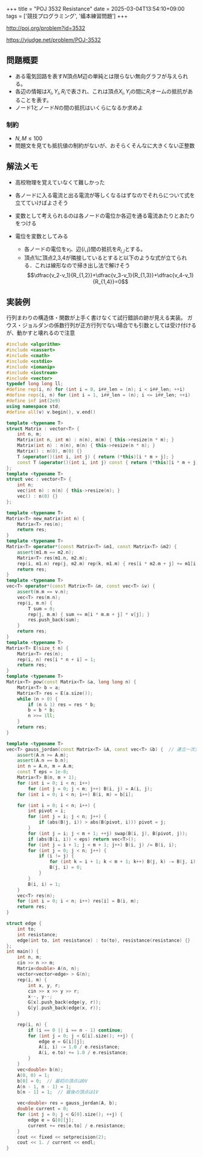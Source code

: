 +++
title = "POJ 3532 Resistance"
date = 2025-03-04T13:54:10+09:00
tags = ['競技プログラミング', '蟻本練習問題']
+++

http://poj.org/problem?id=3532

https://vjudge.net/problem/POJ-3532
<!--more-->
## 問題概要
- ある電気回路を表す$N$頂点$M$辺の単純とは限らない無向グラフが与えられる。
- 各辺の情報は$X_i,Y_i,R_i$で表され、これは頂点$X_i, Y_i$の間に$R_i$オームの抵抗があることを表す。
- ノード1とノード$N$の間の抵抗はいくらになるか求めよ
### 制約
- $N,M\leq 100$
- 問題文を見ても抵抗値の制約がないが、おそらくそんなに大きくない正整数
## 解法メモ
- 高校物理を覚えていなくて難しかった

- 各ノードに入る電流と出る電流が等しくなるはずなのでそれらについて式を立てていけばよさそう
- 変数として考えられるのは各ノードの電位か各辺を通る電流あたりとあたりをつける

- 電位を変数としてみる
	- 各ノードの電位を$v_i$、辺$\{i,j\}$間の抵抗を$R_{i,j}$とする。
	- 頂点1に頂点2,3,4が隣接しているとすると以下のような式が立てられる．これは線形なので掃き出し法で解けそう
	$$\dfrac{v_2-v_1}{R_{1,2}}+\dfrac{v_3-v_1}{R_{1,3}}+\dfrac{v_4-v_1}{R_{1,4}}=0$$


## 実装例
行列まわりの構造体・関数が上手く書けなくて試行錯誤の跡が見える実装。
ガウス・ジョルダンの係数行列が正方行列でない場合でも引数としては受け付けるが、動かすと壊れるので注意
```cpp
#include <algorithm>
#include <cassert>
#include <cmath>
#include <cstdio>
#include <iomanip>
#include <iostream>
#include <vector>
typedef long long ll;
#define rep(i, n) for (int i = 0, i##_len = (n); i < i##_len; ++i)
#define reps(i, n) for (int i = 1, i##_len = (n); i <= i##_len; ++i)
#define inf int(2e9)
using namespace std;
#define all(v) v.begin(), v.end()

template <typename T>
struct Matrix : vector<T> {
    int n, m;
    Matrix(int n, int m) : n(n), m(m) { this->resize(n * m); }
    Matrix(int n) : n(n), m(n) { this->resize(n * n); }
    Matrix() : n(0), m(0) {}
    T &operator()(int i, int j) { return (*this)[i * m + j]; }
    const T &operator()(int i, int j) const { return (*this)[i * m + j]; }
};
template <typename T>
struct vec : vector<T> {
    int n;
    vec(int n) : n(n) { this->resize(n); }
    vec() : n(0) {}
};

template <typename T>
Matrix<T> new_matrix(int n) {
    Matrix<T> res(n);
    return res;
}
template <typename T>
Matrix<T> operator*(const Matrix<T> &m1, const Matrix<T> &m2) {
    assert(m1.m == m2.n);
    Matrix<T> res(m1.n, m2.m);
    rep(i, m1.n) rep(j, m2.m) rep(k, m1.m) { res[i * m2.m + j] += m1[i * m1.m + k] * m2[k * m2.m + j]; }
    return res;
}
template <typename T>
vec<T> operator*(const Matrix<T> &m, const vec<T> &v) {
    assert(m.m == v.n);
    vec<T> res(m.n);
    rep(i, m.n) {
        T sum = 0;
        rep(j, m.m) { sum += m[i * m.m + j] * v[j]; }
        res.push_back(sum);
    }
    return res;
}
template <typename T>
Matrix<T> E(size_t n) {
    Matrix<T> res(n);
    rep(i, n) res[i * n + i] = 1;
    return res;
}
template <typename T>
Matrix<T> pow(const Matrix<T> &a, long long n) {
    Matrix<T> b = a;
    Matrix<T> res = E(a.size());
    while (n > 0) {
        if (n & 1) res = res * b;
        b = b * b;
        n >>= 1ll;
    }
    return res;
}

template <typename T>
vec<T> gauss_jordan(const Matrix<T> &A, const vec<T> &b) {  // 連立一次方程式Ax=bを解く
    assert(A.n >= A.m);
    assert(A.n == b.n);
    int n = A.n, m = A.m;
    const T eps = 1e-8;
    Matrix<T> B(n, m + 1);
    for (int i = 0; i < n; i++)
        for (int j = 0; j < m; j++) B(i, j) = A(i, j);
    for (int i = 0; i < n; i++) B(i, m) = b[i];

    for (int i = 0; i < n; i++) {
        int pivot = i;
        for (int j = i; j < n; j++) {
            if (abs(B(j, i)) > abs(B(pivot, i))) pivot = j;
        }
        for (int j = i; j < m + 1; ++j) swap(B(i, j), B(pivot, j));
        if (abs(B(i, i)) < eps) return vec<T>();
        for (int j = i + 1; j < m + 1; j++) B(i, j) /= B(i, i);
        for (int j = 0; j < n; j++) {
            if (i != j) {
                for (int k = i + 1; k < m + 1; k++) B(j, k) -= B(j, i) * B(i, k);
                B(j, i) = 0;
            }
        }
        B(i, i) = 1;
    }
    vec<T> res(n);
    for (int i = 0; i < n; i++) res[i] = B(i, m);
    return res;
}

struct edge {
    int to;
    int resistance;
    edge(int to, int resistance) : to(to), resistance(resistance) {}
};
int main() {
    int n, m;
    cin >> n >> m;
    Matrix<double> A(n, n);
    vector<vector<edge> > G(n);
    rep(i, m) {
        int x, y, r;
        cin >> x >> y >> r;
        x--, y--;
        G[x].push_back(edge(y, r));
        G[y].push_back(edge(x, r));
    }

    rep(i, n) {
        if (i == 0 || i == n - 1) continue;
        for (int j = 0; j < G[i].size(); ++j) {
            edge e = G[i][j];
            A(i, i) -= 1.0 / e.resistance;
            A(i, e.to) += 1.0 / e.resistance;
        }
    }
    vec<double> b(n);
    A(0, 0) = 1;
    b[0] = 0;  // 最初の頂点は0V
    A(n - 1, n - 1) = 1;
    b[n - 1] = 1;  // 最後の頂点は1V

    vec<double> res = gauss_jordan(A, b);
    double current = 0;
    for (int j = 0; j < G[0].size(); ++j) {
        edge e = G[0][j];
        current += res[e.to] / e.resistance;
    }
    cout << fixed << setprecision(2);
    cout << 1. / current << endl;
}
```